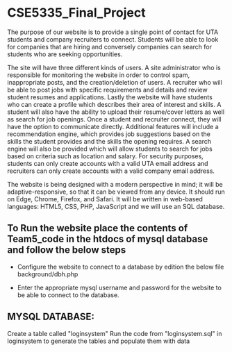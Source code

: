 # CSE5335_Final_Project

The purpose of our website is to provide a single point of contact for UTA students and company recruiters to connect. Students will be able to look for companies that are hiring and conversely companies can search for students who are seeking opportunities. 

The site will have three different kinds of users. A site administrator who is responsible for monitoring the website in order to control spam, inappropriate posts, and the creation/deletion of users. A recruiter who will be able to post jobs with specific requirements and details and review student resumes and applications. Lastly the website will have students who can create a profile which describes their area of interest and skills. A student will also have the ability to upload their resume/cover letters as well as search for job openings. Once a student and recruiter connect, they will have the option to communicate directly.
Additional features will include a recommendation engine, which provides job suggestions based on the skills the student provides and the skills the opening requires. A search engine will also be provided which will allow students to search for jobs based on criteria such as location and salary.
For security purposes, students can only create accounts with a valid UTA email address and recruiters can only create accounts with a valid company email address.


The website is being designed with a modern perspective in mind; it will be adaptive-responsive, so that it can be viewed from any device. It should run on Edge, Chrome, Firefox, and Safari. It will be written in web-based languages: HTML5, CSS, PHP, JavaScript and we will use an SQL database.


## To Run the website place the contents of Team5_code in the htdocs of mysql database and follow the below steps

* Configure the website to connect to a database by edition the below file
background/dbh.php

* Enter the appropriate mysql username and password for the website to be able to connect to the database.

## MYSQL DATABASE:
Create a table called "loginsystem"
Run the code from "loginsystem.sql" in loginsystem to generate the tables and populate them with data
